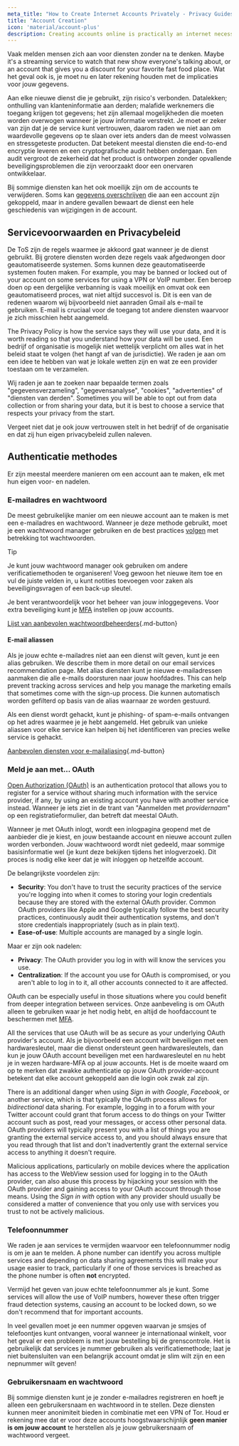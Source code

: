 ```yaml
---
meta_title: "How to Create Internet Accounts Privately - Privacy Guides"
title: "Account Creation"
icon: 'material/account-plus'
description: Creating accounts online is practically an internet necessity, take these steps to make sure you stay private.
---
```


Vaak melden mensen zich aan voor diensten zonder na te denken. Maybe it's a streaming service to watch that new show everyone's talking about, or an account that gives you a discount for your favorite fast food place. Wat het geval ook is, je moet nu en later rekening houden met de implicaties voor jouw gegevens.

Aan elke nieuwe dienst die je gebruikt, zijn risico's verbonden. Datalekken; onthulling van klanteninformatie aan derden; malafide werknemers die toegang krijgen tot gegevens; het zijn allemaal mogelijkheden die moeten worden overwogen wanneer je jouw informatie verstrekt. Je moet er zeker van zijn dat je de service kunt vertrouwen, daarom raden we niet aan om waardevolle gegevens op te slaan over iets anders dan de meest volwassen en stressgeteste producten. Dat betekent meestal diensten die end-to-end encryptie leveren en een cryptografische audit hebben ondergaan. Een audit vergroot de zekerheid dat het product is ontworpen zonder opvallende beveiligingsproblemen die zijn veroorzaakt door een onervaren ontwikkelaar.

Bij sommige diensten kan het ook moeilijk zijn om de accounts te verwijderen. Soms kan [gegevens overschrijven](account-deletion.md#overwriting-account-information) die aan een account zijn gekoppeld, maar in andere gevallen bewaart de dienst een hele geschiedenis van wijzigingen in de account.

## Servicevoorwaarden en Privacybeleid

De ToS zijn de regels waarmee je akkoord gaat wanneer je de dienst gebruikt. Bij grotere diensten worden deze regels vaak afgedwongen door geautomatiseerde systemen. Soms kunnen deze geautomatiseerde systemen fouten maken. For example, you may be banned or locked out of your account on some services for using a VPN or VoIP number. Een beroep doen op een dergelijke verbanning is vaak moeilijk en omvat ook een geautomatiseerd proces, wat niet altijd succesvol is. Dit is een van de redenen waarom wij bijvoorbeeld niet aanraden Gmail als e-mail te gebruiken. E-mail is cruciaal voor de toegang tot andere diensten waarvoor je zich misschien hebt aangemeld.

The Privacy Policy is how the service says they will use your data, and it is worth reading so that you understand how your data will be used. Een bedrijf of organisatie is mogelijk niet wettelijk verplicht om alles wat in het beleid staat te volgen (het hangt af van de jurisdictie). We raden je aan om een idee te hebben van wat je lokale wetten zijn en wat ze een provider toestaan om te verzamelen.

Wij raden je aan te zoeken naar bepaalde termen zoals "gegevensverzameling", "gegevensanalyse", "cookies", "advertenties" of "diensten van derden". Sometimes you will be able to opt out from data collection or from sharing your data, but it is best to choose a service that respects your privacy from the start.

Vergeet niet dat je ook jouw vertrouwen stelt in het bedrijf of de organisatie en dat zij hun eigen privacybeleid zullen naleven.

## Authenticatie methodes

Er zijn meestal meerdere manieren om een account aan te maken, elk met hun eigen voor- en nadelen.

### E-mailadres en wachtwoord

De meest gebruikelijke manier om een nieuwe account aan te maken is met een e-mailadres en wachtwoord. Wanneer je deze methode gebruikt, moet je een wachtwoord manager gebruiken en de best practices [volgen](passwords-overview.md) met betrekking tot wachtwoorden.

<div class="admonition tip" markdown>
<p class="admonition-title">Tip</p>

Je kunt jouw wachtwoord manager ook gebruiken om andere verificatiemethoden te organiseren! Voeg gewoon het nieuwe item toe en vul de juiste velden in, u kunt notities toevoegen voor zaken als beveiligingsvragen of een back-up sleutel.

</div>

Je bent verantwoordelijk voor het beheer van jouw inloggegevens. Voor extra beveiliging kunt je  [MFA](multi-factor-authentication.md) instellen op jouw accounts.

[Lijst van aanbevolen wachtwoordbeheerders](../passwords.md ""){.md-button}

#### E-mail aliassen

Als je jouw echte e-mailadres niet aan een dienst wilt geven, kunt je een alias gebruiken. We describe them in more detail on our email services recommendation page. Met alias diensten kunt je nieuwe e-mailadressen aanmaken die alle e-mails doorsturen naar jouw hoofdadres. This can help prevent tracking across services and help you manage the marketing emails that sometimes come with the sign-up process. Die kunnen automatisch worden gefilterd op basis van de alias waarnaar ze worden gestuurd.

Als een dienst wordt gehackt, kunt je phishing- of spam-e-mails ontvangen op het adres waarmee je je hebt aangemeld. Het gebruik van unieke aliassen voor elke service kan helpen bij het identificeren van precies welke service is gehackt.

[Aanbevolen diensten voor e-mailaliasing](../email-aliasing.md ""){.md-button}

### Meld je aan met... OAuth

[Open Authorization (OAuth)](https://en.wikipedia.org/wiki/OAuth) is an authentication protocol that allows you to register for a service without sharing much information with the service provider, if any, by using an existing account you have with another service instead. Wanneer je iets ziet in de trant van "Aanmelden met *providernaam*" op een registratieformulier, dan betreft dat meestal OAuth.

Wanneer je met OAuth inlogt, wordt een inlogpagina geopend met de aanbieder die je kiest, en jouw bestaande account en nieuwe account zullen worden verbonden. Jouw wachtwoord wordt niet gedeeld, maar sommige basisinformatie wel (je kunt deze bekijken tijdens het inlogverzoek). Dit proces is nodig elke keer dat je wilt inloggen op hetzelfde account.

De belangrijkste voordelen zijn:

- **Security**: You don't have to trust the security practices of the service you're logging into when it comes to storing your login credentials because they are stored with the external OAuth provider. Common OAuth providers like Apple and Google typically follow the best security practices, continuously audit their authentication systems, and don't store credentials inappropriately (such as in plain text).
- **Ease-of-use**: Multiple accounts are managed by a single login.

Maar er zijn ook nadelen:

- **Privacy**: The OAuth provider you log in with will know the services you use.
- **Centralization**: If the account you use for OAuth is compromised, or you aren't able to log in to it, all other accounts connected to it are affected.

OAuth can be especially useful in those situations where you could benefit from deeper integration between services. Onze aanbeveling is om OAuth alleen te gebruiken waar je het nodig hebt, en altijd de hoofdaccount te beschermen met [MFA](multi-factor-authentication.md).

All the services that use OAuth will be as secure as your underlying OAuth provider's account. Als je bijvoorbeeld een account wilt beveiligen met een hardwaresleutel, maar die dienst ondersteunt geen hardwaresleutels, dan kun je jouw OAuth account beveiligen met een hardwaresleutel en nu hebt je in wezen hardware-MFA op al jouw accounts. Het is de moeite waard om op te merken dat zwakke authenticatie op jouw OAuth provider-account betekent dat elke account gekoppeld aan die login ook zwak zal zijn.

There is an additional danger when using *Sign in with Google*, *Facebook*, or another service, which is that typically the OAuth process allows for *bidirectional* data sharing. For example, logging in to a forum with your Twitter account could grant that forum access to do things on your Twitter account such as post, read your messages, or access other personal data. OAuth providers will typically present you with a list of things you are granting the external service access to, and you should always ensure that you read through that list and don't inadvertently grant the external service access to anything it doesn't require.

Malicious applications, particularly on mobile devices where the application has access to the WebView session used for logging in to the OAuth provider, can also abuse this process by hijacking your session with the OAuth provider and gaining access to your OAuth account through those means. Using the *Sign in with* option with any provider should usually be considered a matter of convenience that you only use with services you trust to not be actively malicious.

### Telefoonnummer

We raden je aan services te vermijden waarvoor een telefoonnummer nodig is om je aan te melden. A phone number can identify you across multiple services and depending on data sharing agreements this will make your usage easier to track, particularly if one of those services is breached as the phone number is often **not** encrypted.

Vermijd het geven van jouw echte telefoonnummer als je kunt. Some services will allow the use of VoIP numbers, however these often trigger fraud detection systems, causing an account to be locked down, so we don't recommend that for important accounts.

In veel gevallen moet je een nummer opgeven waarvan je smsjes of telefoontjes kunt ontvangen, vooral wanneer je internationaal winkelt, voor het geval er een probleem is met jouw bestelling bij de grenscontrole. Het is gebruikelijk dat services je nummer gebruiken als verificatiemethode; laat je niet buitensluiten van een belangrijk account omdat je slim wilt zijn en een nepnummer wilt geven!

### Gebruikersnaam en wachtwoord

Bij sommige diensten kunt je je zonder e-mailadres registreren en hoeft je alleen een gebruikersnaam en wachtwoord in te stellen. Deze diensten kunnen meer anonimiteit bieden in combinatie met een VPN of Tor. Houd er rekening mee dat er voor deze accounts hoogstwaarschijnlijk **geen manier is om jouw account** te herstellen als je jouw gebruikersnaam of wachtwoord vergeet.
